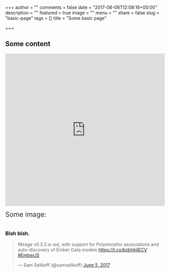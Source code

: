 +++
author = ""
comments = false
date = "2017-06-06T12:08:16+00:00"
description = ""
featured = true
image = ""
menu = ""
share = false
slug = "basic-page"
tags = []
title = "Some basic page"

+++
## Some content

<iframe width="100%" height="480" src="https://player.vimeo.com/video/146022717" frameborder="0" allowfullscreen="" async="" preload=""></iframe>

<span style="color: rgb(40, 40, 40); font-size: 1.5em; word-spacing: 0.5px;">Some image:</span>

<img src="/uploads/2017/06/06/57041529-zoidberg-wallpapers.jpg" alt="" class=" forestry--none" style="float: none;">

### <span style="color: rgb(25, 25, 25); font-size: 1rem;">Blah blah.</span>

<blockquote class="twitter-tweet" data-lang="en"><p lang="en" dir="ltr">Mirage v0.3.3 is out, with support for Polymorphic associations and auto-discovery of Ember Data models&nbsp;<a href="https://t.co/bzbhkjIECV">https://t.co/bzbhkjIECV</a> <a href="https://twitter.com/hashtag/EmberJS?src=hash">#EmberJS</a></p>— Sam Selikoff (@samselikoff) <a href="https://twitter.com/samselikoff/status/871868122764128260">June 5, 2017</a></blockquote> <script type="null"></script>